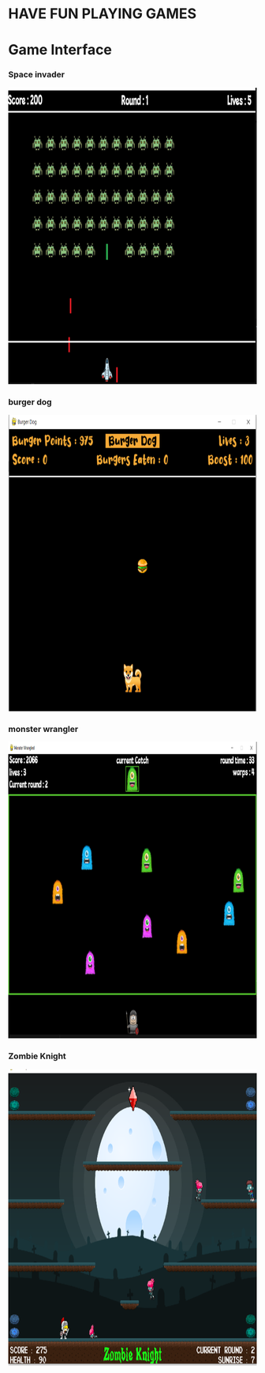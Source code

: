 # HAVE FUN PLAYING GAMES

# Game Interface

### Space invader
<img src="Space Invader/spaceinvader.png" alt="Space Invader" height="600" width="600"/>

### burger dog
<img src="burger dog/burgerdog.png"  height="600" width="600"/>

### monster wrangler
<img src="monster_wrangler/monstergame.png"  height="600" width="600"/>

### Zombie Knight
<img src="zombie_knight_game/zombieknight.png" alt="Game Interface" height="600" width="600"/>
